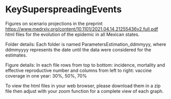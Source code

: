 # KeySuperspreadingEvents 
Figures on scenario projections in the preprint https://www.medrxiv.org/content/10.1101/2021.04.14.21255436v2.full.pdf
html files for the evolution of the epidemic in all Mexican states. 

Folder details: Each folder is named ParametersEstimation_ddmmyyy, where ddmmyyyy represents the date until the data were considered for the estimates.

Figure details: In each file rows from top to bottom: incidence, mortality and effective reproductive number and columns from left to right: vaccine coverage in one year: 30%, 50%, 70%

To view the html files in your web browser, please download them in a zip file then adjust with your zoom function for a complete view of each graph.
